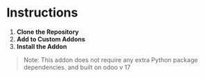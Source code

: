 # Instructions

1. **Clone the Repository**
2. **Add to Custom Addons**
3. **Install the Addon**

> Note: This addon does not require any extra Python package dependencies. and built on odoo v 17
